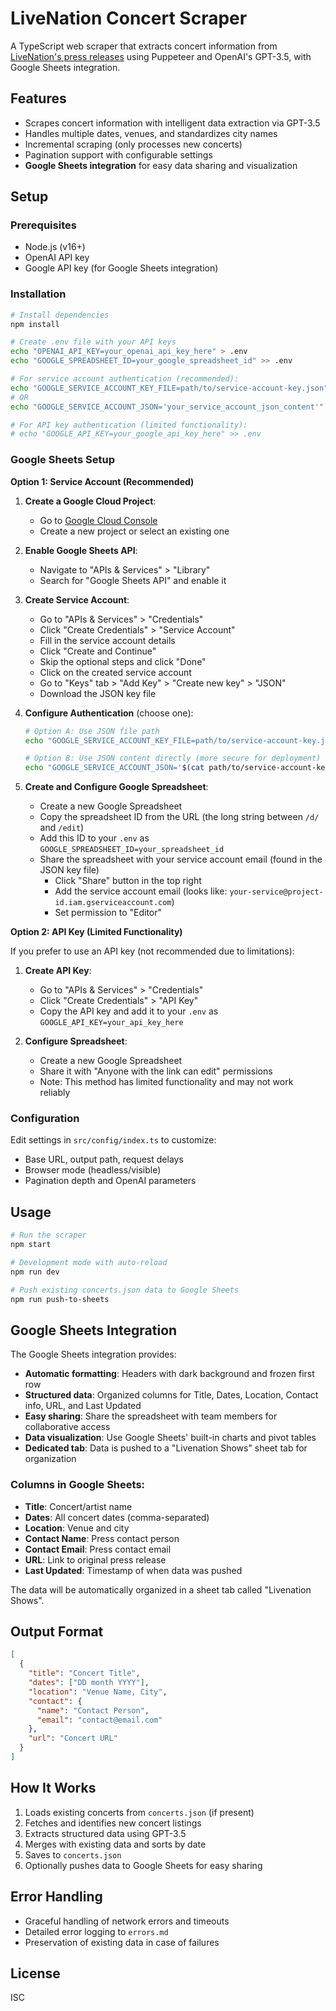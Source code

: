 # LiveNation Concert Scraper

A TypeScript web scraper that extracts concert information from [LiveNation's press releases](https://press.livenation.be/category/nieuw-concert) using Puppeteer and OpenAI's GPT-3.5, with Google Sheets integration.

## Features

- Scrapes concert information with intelligent data extraction via GPT-3.5
- Handles multiple dates, venues, and standardizes city names
- Incremental scraping (only processes new concerts)
- Pagination support with configurable settings
- **Google Sheets integration** for easy data sharing and visualization

## Setup

### Prerequisites

- Node.js (v16+)
- OpenAI API key
- Google API key (for Google Sheets integration)

### Installation

```bash
# Install dependencies
npm install

# Create .env file with your API keys
echo "OPENAI_API_KEY=your_openai_api_key_here" > .env
echo "GOOGLE_SPREADSHEET_ID=your_google_spreadsheet_id" >> .env

# For service account authentication (recommended):
echo "GOOGLE_SERVICE_ACCOUNT_KEY_FILE=path/to/service-account-key.json" >> .env
# OR
echo "GOOGLE_SERVICE_ACCOUNT_JSON='your_service_account_json_content'" >> .env

# For API key authentication (limited functionality):
# echo "GOOGLE_API_KEY=your_google_api_key_here" >> .env
```

### Google Sheets Setup

**Option 1: Service Account (Recommended)**

1. **Create a Google Cloud Project**:

   - Go to [Google Cloud Console](https://console.cloud.google.com/)
   - Create a new project or select an existing one

2. **Enable Google Sheets API**:

   - Navigate to "APIs & Services" > "Library"
   - Search for "Google Sheets API" and enable it

3. **Create Service Account**:

   - Go to "APIs & Services" > "Credentials"
   - Click "Create Credentials" > "Service Account"
   - Fill in the service account details
   - Click "Create and Continue"
   - Skip the optional steps and click "Done"
   - Click on the created service account
   - Go to "Keys" tab > "Add Key" > "Create new key" > "JSON"
   - Download the JSON key file

4. **Configure Authentication** (choose one):

   ```bash
   # Option A: Use JSON file path
   echo "GOOGLE_SERVICE_ACCOUNT_KEY_FILE=path/to/service-account-key.json" >> .env

   # Option B: Use JSON content directly (more secure for deployment)
   echo "GOOGLE_SERVICE_ACCOUNT_JSON='$(cat path/to/service-account-key.json)'" >> .env
   ```

5. **Create and Configure Google Spreadsheet**:
   - Create a new Google Spreadsheet
   - Copy the spreadsheet ID from the URL (the long string between `/d/` and `/edit`)
   - Add this ID to your `.env` as `GOOGLE_SPREADSHEET_ID=your_spreadsheet_id`
   - Share the spreadsheet with your service account email (found in the JSON key file)
     - Click "Share" button in the top right
     - Add the service account email (looks like: `your-service@project-id.iam.gserviceaccount.com`)
     - Set permission to "Editor"

**Option 2: API Key (Limited Functionality)**

If you prefer to use an API key (not recommended due to limitations):

1. **Create API Key**:

   - Go to "APIs & Services" > "Credentials"
   - Click "Create Credentials" > "API Key"
   - Copy the API key and add it to your `.env` as `GOOGLE_API_KEY=your_api_key_here`

2. **Configure Spreadsheet**:
   - Create a new Google Spreadsheet
   - Share it with "Anyone with the link can edit" permissions
   - Note: This method has limited functionality and may not work reliably

### Configuration

Edit settings in `src/config/index.ts` to customize:

- Base URL, output path, request delays
- Browser mode (headless/visible)
- Pagination depth and OpenAI parameters

## Usage

```bash
# Run the scraper
npm start

# Development mode with auto-reload
npm run dev

# Push existing concerts.json data to Google Sheets
npm run push-to-sheets
```

## Google Sheets Integration

The Google Sheets integration provides:

- **Automatic formatting**: Headers with dark background and frozen first row
- **Structured data**: Organized columns for Title, Dates, Location, Contact info, URL, and Last Updated
- **Easy sharing**: Share the spreadsheet with team members for collaborative access
- **Data visualization**: Use Google Sheets' built-in charts and pivot tables
- **Dedicated tab**: Data is pushed to a "Livenation Shows" sheet tab for organization

### Columns in Google Sheets:

- **Title**: Concert/artist name
- **Dates**: All concert dates (comma-separated)
- **Location**: Venue and city
- **Contact Name**: Press contact person
- **Contact Email**: Press contact email
- **URL**: Link to original press release
- **Last Updated**: Timestamp of when data was pushed

The data will be automatically organized in a sheet tab called "Livenation Shows".

## Output Format

```json
[
  {
    "title": "Concert Title",
    "dates": ["DD month YYYY"],
    "location": "Venue Name, City",
    "contact": {
      "name": "Contact Person",
      "email": "contact@email.com"
    },
    "url": "Concert URL"
  }
]
```

## How It Works

1. Loads existing concerts from `concerts.json` (if present)
2. Fetches and identifies new concert listings
3. Extracts structured data using GPT-3.5
4. Merges with existing data and sorts by date
5. Saves to `concerts.json`
6. Optionally pushes data to Google Sheets for easy sharing

## Error Handling

- Graceful handling of network errors and timeouts
- Detailed error logging to `errors.md`
- Preservation of existing data in case of failures

## License

ISC
